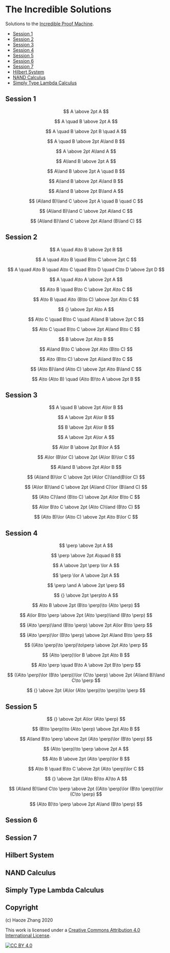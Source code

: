 # The Incredible Solutions

Solutions to the [Incredible Proof Machine](http://incredible.pm/).

- [Session 1](#session-1)
- [Session 2](#session-2)
- [Session 3](#session-3)
- [Session 4](#session-4)
- [Session 5](#session-5)
- [Session 6](#session-6)
- [Session 7](#session-7)
- [Hilbert System](#hilbert-system)
- [NAND Calculus](#nand-calculus)
- [Simply Type Lambda Calculus](#simply-type-lambda-calculus)

## Session 1
<!-- 1.1 -->
$$
A \above 2pt A
$$

<!-- 1.2 -->
$$
A \quad B \above 2pt A
$$

<!-- 1.3 -->
$$
A \quad B \above 2pt B \quad A
$$

<!-- 1.4 -->
$$
A \quad B \above 2pt A\land B
$$

<!-- 1.5 -->
$$
A \above 2pt A\land A
$$

<!-- 1.6 -->
$$
A\land B \above 2pt A
$$

<!-- 1.7 -->
$$
A\land B \above 2pt A \quad B
$$

<!-- 1.8 -->
$$
A\land B \above 2pt A\land B
$$

<!-- 1.9 -->
$$
A\land B \above 2pt B\land A
$$

<!-- 1.10 -->
$$
(A\land B)\land C \above 2pt A \quad B \quad C
$$

<!-- 1.11 -->
$$
(A\land B)\land C \above 2pt A\land C
$$

<!-- 1.12 -->
$$
(A\land B)\land C \above 2pt A\land (B\land C)
$$


## Session 2
<!-- 2.1 -->
$$
A \quad A\to B \above 2pt B
$$

<!-- 2.2 -->
$$
A \quad A\to B \quad B\to C \above 2pt C
$$

<!-- 2.3 -->
$$
A \quad A\to B \quad A\to C \quad B\to D \quad C\to D \above 2pt D
$$

<!-- 2.4 -->
$$
A \quad A\to A \above 2pt A
$$

<!-- 2.5 -->
$$
A\to B \quad B\to C \above 2pt A\to C
$$

<!-- 2.6 -->
$$
A\to B \quad A\to (B\to C) \above 2pt A\to C
$$

<!-- 2.7 -->
$$
{} \above 2pt A\to A
$$

<!-- 2.8 -->
$$
A\to C \quad B\to C \quad A\land B \above 2pt C
$$

<!-- 2.9 -->
$$
A\to C \quad B\to C \above 2pt A\land B\to C
$$

<!-- 2.10 -->
$$
B \above 2pt A\to B
$$

<!-- 2.11 -->
$$
A\land B\to C \above 2pt A\to (B\to C)
$$

<!-- 2.12 -->
$$
A\to (B\to C) \above 2pt A\land B\to C
$$

<!-- 2.13 -->
$$
(A\to B)\land (A\to C) \above 2pt A\to B\land C
$$

<!-- 2.14 -->
$$
A\to (A\to B) \quad (A\to B)\to A \above 2pt B
$$

## Session 3
<!-- 3.1 -->
$$
A \quad B \above 2pt A\lor B
$$

<!-- 3.2 -->
$$
A \above 2pt A\lor B
$$

<!-- 3.3 -->
$$
B \above 2pt A\lor B
$$

<!-- 3.4 -->
$$
A \above 2pt A\lor A
$$

<!-- 3.5 -->
$$
A\lor B \above 2pt B\lor A
$$

<!-- 3.6 -->
$$
A\lor (B\lor C) \above 2pt (A\lor B)\lor C
$$

<!-- 3.7 -->
$$
A\land B \above 2pt A\lor B
$$

<!-- 3.8 -->
$$
(A\land B)\lor C \above 2pt (A\lor C)\land(B\lor C)
$$

<!-- 3.9 -->
$$
(A\lor B)\land C \above 2pt (A\land C)\lor (B\land C)
$$

<!-- 3.10 -->
$$
(A\to C)\land (B\to C) \above 2pt A\lor B\to C
$$

<!-- 3.11 -->
$$
A\lor B\to C \above 2pt (A\to C)\land (B\to C)
$$

<!-- 3.12 -->
$$
(A\to B)\lor (A\to C) \above 2pt A\to B\lor C
$$

## Session 4
<!-- 4.1 -->
$$
\perp \above 2pt A
$$

<!-- 4.2 -->
$$
\perp \above 2pt A\quad B
$$

<!-- 4.3 -->
$$
A \above 2pt \perp \lor A
$$

<!-- 4.4 -->
$$
\perp \lor A \above 2pt A
$$

<!-- 4.5 -->
$$
\perp \and A \above 2pt \perp
$$

<!-- 4.6 -->
$$
{} \above 2pt \perp\to A
$$

<!-- 4.7 -->
$$
A\to B \above 2pt (B\to \perp)\to (A\to \perp)
$$

<!-- 4.8 -->
$$
A\lor B\to \perp \above 2pt (A\to \perp)\land (B\to \perp)
$$

<!-- 4.9 -->
$$
(A\to \perp)\land (B\to \perp) \above 2pt A\lor B\to \perp
$$

<!-- 4.10 -->
$$
(A\to \perp)\lor (B\to \perp) \above 2pt A\land B\to \perp
$$

<!-- 4.11 -->
$$
((A\to \perp)\to \perp)\to\perp \above 2pt A\to \perp
$$

<!-- 4.12 -->
$$
(A\to \perp)\lor B \above 2pt A\to B
$$

<!-- 4.13 -->
$$
A\to \perp \quad B\to A \above 2pt B\to \perp
$$

<!-- 4.14 -->
$$
((A\to \perp)\lor (B\to \perp))\lor (C\to \perp) \above 2pt (A\land B)\land C\to \perp
$$

<!-- 4.15 -->
$$
{} \above 2pt (A\lor (A\to \perp)\to \perp)\to \perp
$$

## Session 5
<!-- 5.1 -->
$$
{} \above 2pt A\lor (A\to \perp)
$$

<!-- 5.2 -->
$$
(B\to \perp)\to (A\to \perp) \above 2pt A\to B
$$

<!-- 5.3 -->
$$
A\land B\to \perp \above 2pt (A\to \perp)\lor (B\to \perp)
$$

<!-- 5.4 -->
$$
(A\to \perp)\to \perp \above 2pt A
$$

<!-- 5.5 -->
$$
A\to B \above 2pt (A\to \perp)\lor B
$$

<!-- 5.6 -->
$$
A\to B \quad B\to C \above 2pt (A\to \perp)\lor C
$$

<!-- 5.7 -->
$$
{} \above 2pt ((A\to B)\to A)\to A
$$

<!-- 5.8 -->
$$
(A\land B)\land C\to \perp \above 2pt ((A\to \perp)\lor (B\to \perp))\lor (C\to \perp)
$$

<!-- 5.9 -->
$$
(A\to B)\to \perp \above 2pt A\land (B\to \perp)
$$

## Session 6

## Session 7

## Hilbert System

## NAND Calculus

## Simply Type Lambda Calculus


## Copyright

(c) Haoze Zhang 2020

This work is licensed under a [Creative Commons Attribution 4.0 International
License][cc-by].

[![CC BY 4.0][cc-by-image]][cc-by]

[cc-by]: http://creativecommons.org/licenses/by/4.0/
[cc-by-image]: https://i.creativecommons.org/l/by/4.0/88x31.png
